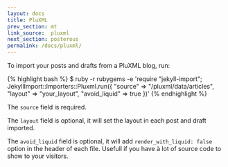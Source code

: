 ```yaml
---
layout: docs
title: PluXML
prev_section: mt
link_source:  pluxml
next_section: posterous
permalink: /docs/pluxml/
---
```


To import your posts and drafts from a PluXML blog, run:

{% highlight bash %}
$ ruby -r rubygems -e 'require "jekyll-import";
    JekyllImport::Importers::Pluxml.run({
      "source" => "/pluxml/data/articles",
      "layout" => "your_layout",
      "avoid_liquid" => true
    })'
{% endhighlight %}

The `source` field is required.

The `layout` field is optional, it will set the layout in each post and draft imported.

The `avoid_liquid` field is optional, it will add `render_with_liquid: false` option in the header of each file. Usefull if you have à lot of source code to show to your visitors.

